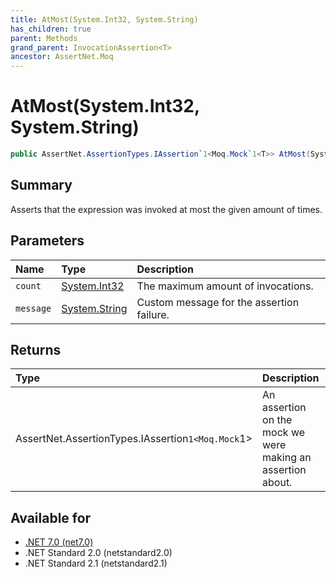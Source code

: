```yaml
---
title: AtMost(System.Int32, System.String)
has_children: true
parent: Methods
grand_parent: InvocationAssertion<T>
ancestor: AssertNet.Moq
---
```

# AtMost(System.Int32, System.String)

```csharp
public AssertNet.AssertionTypes.IAssertion`1<Moq.Mock`1<T>> AtMost(System.Int32 count, System.String message);
```

## Summary
Asserts that the expression was invoked at most the given amount of times.

## Parameters
|Name|Type|Description|
|:-|:-|:-|
|`count`|[System.Int32](https://learn.microsoft.com/en-us/dotnet/api/system.int32)|The maximum amount of invocations.|
|`message`|[System.String](https://learn.microsoft.com/en-us/dotnet/api/system.string)|Custom message for the assertion failure.|

## Returns
|Type|Description|
|:-|:-|
|AssertNet.AssertionTypes.IAssertion`1<Moq.Mock`1<T>>|An assertion on the mock we were making an assertion about.|

## Available for
- [.NET 7.0 (net7.0)](https://versionsof.net/core/7.0/)
- .NET Standard 2.0 (netstandard2.0)
- .NET Standard 2.1 (netstandard2.1)
